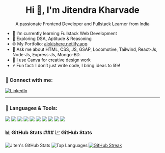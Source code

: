 <h1 align="center">Hi 👋, I'm Jitendra Kharvade </h1>
<p align="center">A passionate Frontend Developer and Fullstack Learner from India</p>

- 🔭 I’m currently learning Fullstack Web Development  
- 🌱 Exploring DSA, Aptitude & Reasoning  
- 🌐 My Portfolio: [alokishere.netlify.app](   )  
- 💬 Ask me about HTML, CSS, JS, GSAP, Locomotive, Tailwind, React-Js, Node-Js, Express-Js, Mongo-BD.
- 🎨 I use Canva for creative design work  
- ⚡ Fun fact: I don’t just write code, I bring ideas to life!  

### 📱 Connect with me:
[![LinkedIn](https://www.linkedin.com/feed/)](https://linkedin.com/)

---

### 🚀 Languages & Tools:
<img src="https://img.shields.io/badge/HTML5-e34c26?style=for-the-badge&logo=html5&logoColor=white" />
<img src="https://img.shields.io/badge/CSS3-264de4?style=for-the-badge&logo=css3&logoColor=white" />
<img src="https://img.shields.io/badge/JavaScript-f7df1e?style=for-the-badge&logo=javascript&logoColor=black" />
<img src="https://img.shields.io/badge/GSAP-88CE02?style=for-the-badge&logo=greensock&logoColor=white" />
<img src="https://img.shields.io/badge/Locomotive-000000?style=for-the-badge&logoColor=white" />
<img src="https://img.shields.io/badge/TailwindCSS-06B6D4?style=for-the-badge&logo=tailwindcss&logoColor=white" />
<img src="https://img.shields.io/badge/React-20232a?style=for-the-badge&logo=react&logoColor=61DAFB" />
<img src="https://img.shields.io/badge/Node.js-339933?style=for-the-badge&logo=nodedotjs&logoColor=white" />
<img src="https://img.shields.io/badge/Express.js-000000?style=for-the-badge&logo=express&logoColor=white" />
<img src="https://img.shields.io/badge/MongoDB-47A248?style=for-the-badge&logo=mongodb&logoColor=white" />

### 📊 GitHub Stats:### 📈 GitHub Stats

![Jiten's GitHub Stats](https://github-readme-stats.vercel.app/api?username=jiten-soni&show_icons=true&theme=radical)
![Top Languages](https://github-readme-stats.vercel.app/api/top-langs/?username=jiten-soni&layout=compact&theme=radical&hide=css,html)
[![GitHub Streak](https://github-readme-streak-stats.herokuapp.com/?user=jiten-soni&theme=radical)](https://git.io/streak-stats)


